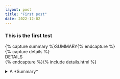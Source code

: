 ```yaml
---
layout: post
title: "First post"
date: 2022-12-02
---
```


### This is the first test  

{% capture summary %}SUMMARY{% endcapture %}  
{% capture details %}  
DETAILS  
{% endcapture %}{% include details.html %} 

<details markdown=block>
<summary markdown=span>A *Summary*</summary>
These are the **details** for this item.

test.
</details>